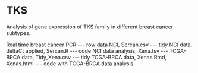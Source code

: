 # TKS
Analysis of gene expression of TKS family in different breast cancer subtypes.

Real time breast cancer PCR --- row data NCI,
Sercan.csv --- tidy NCI data, deltaCt applied, 
Sercan.R --- code NCI data analysis,
Xena.tsv --- TCGA-BRCA data,
Tidy_Xena.csv --- tidy TCGA-BRCA data,
Xenas.Rmd, Xenas.html --- code with TCGA-BRCA data analysis.
